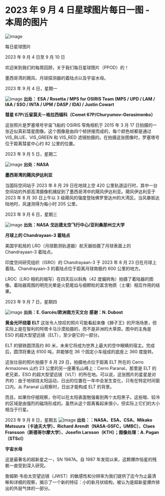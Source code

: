 # 2023 年 9 月 4 日星球图片每日一图 - 本周的图片

![image](https://github.com/SETICN/Translated-articles/assets/10327999/475b3a82-351d-468f-92bf-4ea35017a477)

每日星球图片

2023 年 9 月 4 日至 9 月 10 日

欢迎来到我们的每周回顾，关于我们每日星球图片（PPOD）的！

墨西哥湾的飓风、月球探测器的着陆点以及宇宙水母。

2023 年 9 月 4 日，星期一

![image](https://github.com/SETICN/Translated-articles/assets/10327999/416b7d3f-81b4-4fce-8be6-76881c0181c1)
**出处： ESA / Rosetta / MPS for OSIRIS Team (MPS / UPD / LAM / IAA / SSO / INTA / UPM / DASP / IDA) / Justin Cowart**

**彗星 67P/丘留莫夫－格拉西缅科（Comet 67P/Churyumov–Gerasimenko）**

这张照片是罗塞塔号宇宙飞船的 OSIRIS 窄角相机于 2015 年 3 月 17 日拍摄的一张近似真彩彗星图像。这个图像是由四个帧拼接而成的，每个颜色帧都是通过 VIS_BLUE、VIS_GREEN 和 VIS_RED 滤镜拍摄的。在拍摄这张图像时，罗塞塔号位于距离彗星中心约 82 公里的位置。

2023 年 9 月 5 日，星期二

![image](https://github.com/SETICN/Translated-articles/assets/10327999/111858fb-1127-4178-b0c5-306eb71bcc8c)
**出处：NASA**

**墨西哥湾的飓风伊达利亚**

当国际空间站于 2023 年 8 月 29 日在地球上空 420 公里轨道运行时，其中一台空间站的外部高清摄像机捕捉到了墨西哥湾中的飓风伊达利亚。飓风伊达利亚于 2023 年 8 月 30 日上午以 3 级飓风的强度登陆佛罗里达州的大湾区。当风暴抵达陆地时，风速测得为每小时 205 公里。

2023 年 9 月 6 日，星期三

![image](https://github.com/SETICN/Translated-articles/assets/10327999/133e6062-9957-459a-8f14-7622b420134e)
**出处：NASA 戈达德太空飞行中心/亚利桑那州立大学**

**月球上的 Chandrayaan-3 着陆点**

美国宇航局的 LRO（月球勘测轨道器）航天器拍摄了月球表面上的 Chandrayaan-3 着陆点。

印度空间研究组织（ISRO）的 Chandrayaan-3 于 2023 年 8 月 23 日在月球上着陆。Chandrayaan-3 的着陆点位于距离月球南极约 600 公里的地方。

LROC（LRO 相机的缩写）在四天后以斜角（42 度偏转角）拍摄了着陆器的图像。着陆器周围的明亮光晕是火箭尾焰与细颗粒的富含物质（土壤）相互作用的结果。

2023 年 9 月 7 日，星期四

![image](https://github.com/SETICN/Translated-articles/assets/10327999/091bab68-a36c-4efe-bcc4-4a87d0687d92)
**出处：E. Garcés/欧洲南方天文台** **感谢：N. Dubost**

**黄金光环绕着 ELT**
这张令人惊叹的照片可能看起来像《狮子王》的开场场景，但实际上是在智利的阿塔卡马沙漠拍摄的，而不是非洲的大草原。图中的主角是 ESO 的超大型望远镜（ELT），至少是它的一部分。

ELT 的钢铁圆顶高约 80 米，未来它将成为世界上最大的空中眼睛的宿主。完成后，圆顶将重达 6100 吨，并能够在 36 个固定小车组成的底座上 360 度旋转。

这张壮丽的照片拍摄于 8 月 29 日，拍摄地点位于距离 ELT 所在的 Cerro Armazones 山约 23 公里的另一座著名山峰上：Cerro Paranal，那里是 ELT 的老兄弟，ESO 的超大型望远镜（VLT）的所在地。可以说，这张图片的星星是对齐的：由于地球绕太阳运动，日出的位置在一年中会发生变化，只有在特定时间窗口内，从 Paranal 山观察时，日出才能构成 ELT 的背景。

而且，如果你仔细观察，你可以在太阳表面勉强看到两个太阳黑子。这些暗、较冷的区域是由强烈的磁场形成的。虽然从这个距离看起来很小，但实际上它们的大小相当于行星。

2023 年 9 月 8 日，星期五
![image](https://github.com/SETICN/Translated-articles/assets/10327999/08983299-983c-4e11-afe5-e7cc0bd5c07e)
**出处：：NASA、ESA、CSA、Mikako Matsuura（卡迪夫大学）、Richard Arendt（NASA-GSFC，UMBC）、Claes Fransson（斯德哥尔摩大学）、Josefin Larsson（KTH）；图像处理：A. Pagan（STScI）**

**宇宙水母**

这是最著名的超新星之一，SN 1987A。自 1987 年发现以来，这颗爆炸恒星的残骸一直受到深入研究。

詹姆斯·韦伯太空望远镜（JWST）的敏感性和分辨率为我们提供了迄今为止最清晰和详细的观察，揭示了一个新的特征：小的新月状结构，被认为是超新星爆炸排出的外层气体的一部分。

